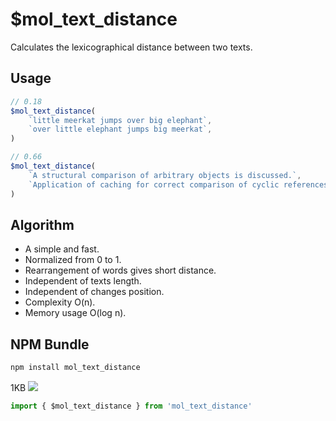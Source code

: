 # $mol_text_distance

Calculates the lexicographical distance between two texts.

## Usage

```ts
// 0.18
$mol_text_distance(
	`little meerkat jumps over big elephant`,
	`over little elephant jumps big meerkat`,
)

// 0.66
$mol_text_distance(
	`A structural comparison of arbitrary objects is discussed.`,
	`Application of caching for correct comparison of cyclic references is disclosed.`,
)
```

## Algorithm

- A simple and fast.
- Normalized from 0 to 1.
- Rearrangement of words gives short distance.
- Independent of texts length.
- Independent of changes position.
- Complexity O(n).
- Memory usage O(log n).

## NPM Bundle

```sh
npm install mol_text_distance
```

1KB [![](https://badgen.net/bundlephobia/minzip/mol_text_distance)](https://bundlephobia.com/package/mol_text_distance)

```ts
import { $mol_text_distance } from 'mol_text_distance'
```
